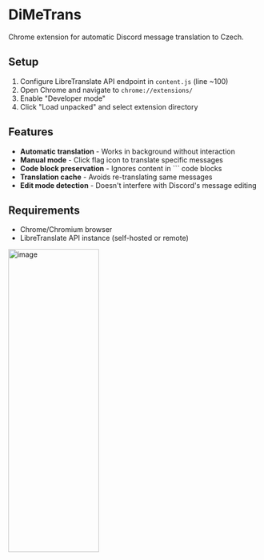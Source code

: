 # DiMeTrans

Chrome extension for automatic Discord message translation to Czech.

## Setup

1. Configure LibreTranslate API endpoint in `content.js` (line ~100)
2. Open Chrome and navigate to `chrome://extensions/`
3. Enable "Developer mode"
4. Click "Load unpacked" and select extension directory

## Features

- **Automatic translation** - Works in background without interaction
- **Manual mode** - Click flag icon to translate specific messages
- **Code block preservation** - Ignores content in ``` code blocks
- **Translation cache** - Avoids re-translating same messages
- **Edit mode detection** - Doesn't interfere with Discord's message editing

## Requirements

- Chrome/Chromium browser
- LibreTranslate API instance (self-hosted or remote)

<img width="181" height="606" alt="image" src="https://github.com/user-attachments/assets/43d25c2a-4cc3-4f06-ba8f-cb2a056efcb1" />

